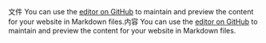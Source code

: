 文件
You can use the [editor on GitHub](https://github.com/BluesYu/API_v1/edit/master/README.md) to maintain and preview the content for your website in Markdown files.内容
You can use the [editor on GitHub](https://github.com/BluesYu/API_v1/edit/master/README.md) to maintain and preview the content for your website in Markdown files.

